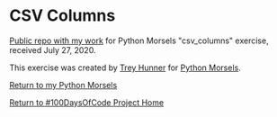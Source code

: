 # CSV Columns

[Public repo with my work](https://github.com/mUtterberg/python_morsels/tree/master/csv_columns/) for Python Morsels "csv_columns" exercise, received July 27, 2020.

This exercise was created by [Trey Hunner](https://treyhunner.com/) for [Python Morsels](https://try.pythonmorsels.com/).

[Return to my Python Morsels](https://mutterberg.github.io/python_morsels)

[Return to #100DaysOfCode Project Home](https://mutterberg.github.io)
